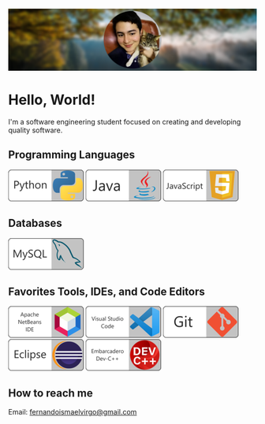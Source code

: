 ![BackGround](https://github.com/fismael21/fismael21/blob/main/img/OhItsMe.png)

# Hello, World!

I'm a software engineering student focused on creating and developing quality software.

## Programming Languages

![Python](https://github.com/fismael21/fismael21/blob/main/img/Python-64.png)
![Java](https://github.com/fismael21/fismael21/blob/main/img/Java-64.png)
![JavaScript](https://github.com/fismael21/fismael21/blob/main/img/JS-64.png)

## Databases

![MySQL](https://github.com/fismael21/fismael21/blob/main/img/MySQL-64.png)

## Favorites Tools, IDEs, and Code Editors

![NetBeans](https://github.com/fismael21/fismael21/blob/main/img/NetBeans-64.png)
![VSC](https://github.com/fismael21/fismael21/blob/main/img/VSC-64.png)
![Git](https://github.com/fismael21/fismael21/blob/main/img/Git-64.png)
![Eclipse](https://github.com/fismael21/fismael21/blob/main/img/Eclipse-64.png)
![EmbarcaderoCpp](https://github.com/fismael21/fismael21/blob/main/img/Emb-64.png)

## How to reach me
Email: fernandoismaelvirgo@gmail.com





<!--
**fismael21/fismael21** is a ✨ _special_ ✨ repository because its `README.md` (this file) appears on your GitHub profile.

Here are some ideas to get you started:

- 🔭 I’m currently working on ...
- 🌱 I’m currently learning ...
- 👯 I’m looking to collaborate on ...
- 🤔 I’m looking for help with ...
- 💬 Ask me about ...
- 📫 How to reach me: ...
- 😄 Pronouns: ...
- ⚡ Fun fact: ...
-->
